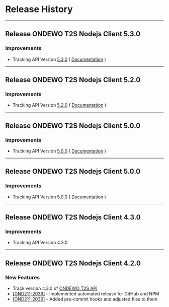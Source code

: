 # Release History

***************** 
## Release ONDEWO T2S Nodejs Client 5.3.0 
 
### Improvements 
 * Tracking API Version [5.3.0](https://github.com/ondewo/ondewo-t2s-api/releases/tag/5.3.0) ( [Documentation](https://ondewo.github.io/ondewo-t2s-api/) ) 


***************** 
## Release ONDEWO T2S Nodejs Client 5.2.0 
 
### Improvements 
 * Tracking API Version [5.2.0](https://github.com/ondewo/ondewo-t2s-api/releases/tag/5.2.0) ( [Documentation](https://ondewo.github.io/ondewo-t2s-api/) ) 


***************** 
## Release ONDEWO T2S Nodejs Client 5.0.0 
 
### Improvements 
 * Tracking API Version [5.0.0](https://github.com/ondewo/ondewo-t2s-api/releases/tag/5.0.0) ( [Documentation](https://ondewo.github.io/ondewo-t2s-api/) ) 


***************** 
## Release ONDEWO T2S Nodejs Client 5.0.0 
 
### Improvements 
 * Tracking API Version [5.0.0](https://github.com/ondewo/ondewo-t2s-api/releases/tag/5.0.0) ( [Documentation](https://ondewo.github.io/ondewo-t2s-api/) ) 


*****************
## Release ONDEWO T2S Nodejs Client 4.3.0

### Improvements
 * Tracking API Version 4.3.0

*****************

## Release ONDEWO T2S Nodejs Client 4.2.0

### New Features
* Track version 4.3.0 of [ONDEWO T2S API](https://github.com/ondewo/ondewo-t2s-api/releases/4.3.0)
* [[OND211-2039]](https://ondewo.atlassian.net/browse/OND211-2039) - Implemented automated release for GitHub and NPM
* [[OND211-2039]](https://ondewo.atlassian.net/browse/OND211-2039) - Added pre-commit hooks and adjusted files to them
